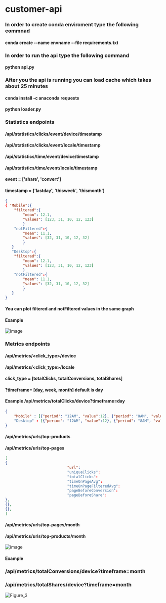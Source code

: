 # customer-api

### In order to create conda enviroment type the following commnad

#### conda create --name envname --file requirements.txt

### In order to run the api type the following command

#### python api.py

### After you the api is running you can load cache which takes about 25 minutes
#### conda install -c anaconda requests 
#### python loader.py

### Statistics endpoints
#### /api/statistics/clicks/event/device/timestamp
#### /api/statistics/clicks/event/locale/timestamp
#### /api/statistics/time/event/device/timestamp
#### /api/statistics/time/event/locale/timestamp
#### event = ['share', 'convert']
#### timestamp = ['lastday', 'thisweek', 'thismonth']

```json
{
{ "Mobile":{
    "filtered":{
        "mean": 12.1,
        "values": [123, 31, 10, 12, 123]
        }
    "notFiltered":{
        "mean": 11.1,
        "values": [32, 31, 10, 12, 32]
        }
   }
   "Desktop":{
    "filtered":{
        "mean": 12.1,
        "values": [123, 31, 10, 12, 123]
        }
    "notFiltered":{
        "mean": 11.1,
        "values": [32, 31, 10, 12, 32]
        }
   }
}
```
#### You can plot filtered and notFiltered values in the same graph
#### Example
![image](https://user-images.githubusercontent.com/64483300/204863439-833b2ef0-cabc-48e3-ab3c-dd4c0aa1f25b.png)


### Metrics endpoints
#### /api/metrics/<click_type>/device
#### /api/metrics/<click_type>/locale
#### click_type = [totalClicks, totalConversions, totalShares]
#### ?timeframe= [day, week, month] default is day
#### Example /api/metrics/totalClicks/device?timeframe=day

```json
{
    "Mobile" : [{"period": "12AM", "value":12}, {"period": "8AM", "value":13}]
    "Desktop" : [{"period": "12AM", "value":12}, {"period": "8AM", "value":13}]
}
```
#### /api/metrics/urls/top-products
#### /api/metrics/urls/top-pages
```json
[
{
                            "url": 
                            "uniqueClicks":
                            "totalClicks": 
                            "timeOnPageAvg": 
                            "timeOnPageFilteredAvg": 
                            "pageBeforeConversion": 
                            "pageBeforeShare": 
},
{},
{},
]
```
#### /api/metrics/urls/top-pages/month
#### /api/metrics/urls/top-products/month
![image](https://user-images.githubusercontent.com/64483300/207626371-00ef1fac-4c9c-4165-985f-74766bee793b.png)


#### Example 
### /api/metrics/totalConversions/device?timeframe=month
### /api/metrics/totalShares/device?timeframe=month
![Figure_3](https://user-images.githubusercontent.com/64483300/207277235-79dfa763-3050-45ff-8cd0-c85d2d6fa862.png)
